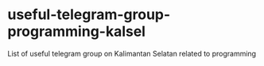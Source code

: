 # useful-telegram-group-programming-kalsel
List of useful telegram group on Kalimantan Selatan related to programming 
